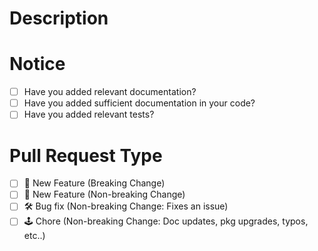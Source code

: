# Description

# Notice

- [ ]  Have you added relevant documentation?
- [ ]  Have you added sufficient documentation in your code?
- [ ]  Have you added relevant tests?

# Pull Request Type

- [ ] 💫 New Feature (Breaking Change)
- [ ]  💫 New Feature (Non-breaking Change)
- [ ]  🛠️ Bug fix (Non-breaking Change: Fixes an issue)
- [ ]  🕹️ Chore (Non-breaking Change: Doc updates, pkg upgrades, typos, etc..)